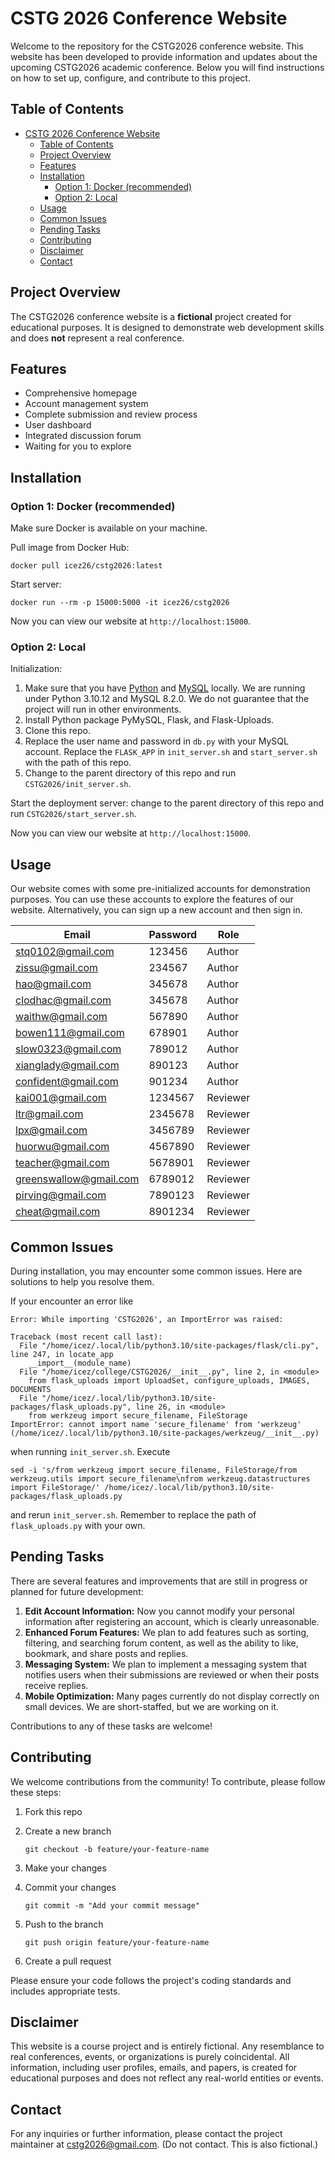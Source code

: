 # CSTG 2026 Conference Website

Welcome to the repository for the CSTG2026 conference website. This website has been developed to provide information and updates about the upcoming CSTG2026 academic conference. Below you will find instructions on how to set up, configure, and contribute to this project.

## Table of Contents

- [CSTG 2026 Conference Website](#cstg-2026-conference-website)
  - [Table of Contents](#table-of-contents)
  - [Project Overview](#project-overview)
  - [Features](#features)
  - [Installation](#installation)
    - [Option 1: Docker (recommended)](#option-1-docker-recommended)
    - [Option 2: Local](#option-2-local)
  - [Usage](#usage)
  - [Common Issues](#common-issues)
  - [Pending Tasks](#pending-tasks)
  - [Contributing](#contributing)
  - [Disclaimer](#disclaimer)
  - [Contact](#contact)

## Project Overview

The CSTG2026 conference website is a **fictional** project created for educational purposes. It is designed to demonstrate web development skills and does **not** represent a real conference.

## Features

- Comprehensive homepage
- Account management system
- Complete submission and review process
- User dashboard
- Integrated discussion forum
- Waiting for you to explore

## Installation

### Option 1: Docker (recommended)

Make sure Docker is available on your machine.

Pull image from Docker Hub:

```shell
docker pull icez26/cstg2026:latest
```

Start server:

```shell
docker run --rm -p 15000:5000 -it icez26/cstg2026
```

Now you can view our website at `http://localhost:15000`.

### Option 2: Local

Initialization:

1. Make sure that you have [Python](https://www.python.org/) and [MySQL](https://www.mysql.com) locally. We are running under Python 3.10.12 and MySQL 8.2.0. We do not guarantee that the project will run in other environments.
2. Install Python package PyMySQL, Flask, and Flask-Uploads.
3. Clone this repo.
4. Replace the user name and password in `db.py` with your MySQL account. Replace the `FLASK_APP` in `init_server.sh` and `start_server.sh` with the path of this repo.
5. Change to the parent directory of this repo and run `CSTG2026/init_server.sh`.

Start the deployment server: change to the parent directory of this repo and run `CSTG2026/start_server.sh`.

Now you can view our website at `http://localhost:15000`.

## Usage

Our website comes with some pre-initialized accounts for demonstration purposes. You can use these accounts to explore the features of our website. Alternatively, you can sign up a new account and then sign in.

| Email                  | Password | Role     |
| ---------------------- | -------- | -------- |
| stq0102@gmail.com      | 123456   | Author   |
| zissu@gmail.com        | 234567   | Author   |
| hao@gmail.com          | 345678   | Author   |
| clodhac@gmail.com      | 345678   | Author   |
| waithw@gmail.com       | 567890   | Author   |
| bowen111@gmail.com     | 678901   | Author   |
| slow0323@gmail.com     | 789012   | Author   |
| xianglady@gmail.com    | 890123   | Author   |
| confident@gmail.com    | 901234   | Author   |
| kai001@gmail.com       | 1234567  | Reviewer |
| ltr@gmail.com          | 2345678  | Reviewer |
| lpx@gmail.com          | 3456789  | Reviewer |
| huorwu@gmail.com       | 4567890  | Reviewer |
| teacher@gmail.com      | 5678901  | Reviewer |
| greenswallow@gmail.com | 6789012  | Reviewer |
| pirving@gmail.com      | 7890123  | Reviewer |
| cheat@gmail.com        | 8901234  | Reviewer |

## Common Issues

During installation, you may encounter some common issues. Here are solutions to help you resolve them.

If your encounter an error like

```
Error: While importing 'CSTG2026', an ImportError was raised:

Traceback (most recent call last):
  File "/home/icez/.local/lib/python3.10/site-packages/flask/cli.py", line 247, in locate_app
    __import__(module_name)
  File "/home/icez/college/CSTG2026/__init__.py", line 2, in <module>
    from flask_uploads import UploadSet, configure_uploads, IMAGES, DOCUMENTS
  File "/home/icez/.local/lib/python3.10/site-packages/flask_uploads.py", line 26, in <module>
    from werkzeug import secure_filename, FileStorage
ImportError: cannot import name 'secure_filename' from 'werkzeug' (/home/icez/.local/lib/python3.10/site-packages/werkzeug/__init__.py)
```

when running `init_server.sh`. Execute

```shell
sed -i 's/from werkzeug import secure_filename, FileStorage/from werkzeug.utils import secure_filename\nfrom werkzeug.datastructures import FileStorage/' /home/icez/.local/lib/python3.10/site-packages/flask_uploads.py
```

and rerun `init_server.sh`. Remember to replace the path of `flask_uploads.py` with your own.

## Pending Tasks

There are several features and improvements that are still in progress or planned for future development:

1. **Edit Account Information:** Now you cannot modify your personal information after registering an account, which is clearly unreasonable.
2. **Enhanced Forum Features:** We plan to add features such as sorting, filtering, and searching forum content, as well as the ability to like, bookmark, and share posts and replies.
3. **Messaging System:** We plan to implement a messaging system that notifies users when their submissions are reviewed or when their posts receive replies.
4. **Mobile Optimization:** Many pages currently do not display correctly on small devices. We are short-staffed, but we are working on it.

Contributions to any of these tasks are welcome!

## Contributing

We welcome contributions from the community! To contribute, please follow these steps:

1. Fork this repo

2. Create a new branch

   ```shell
   git checkout -b feature/your-feature-name
   ```

3. Make your changes

4. Commit your changes

   ```shell
   git commit -m "Add your commit message"
   ```

5. Push to the branch

   ```shell
   git push origin feature/your-feature-name
   ```

6. Create a pull request

Please ensure your code follows the project's coding standards and includes appropriate tests.

## Disclaimer

This website is a course project and is entirely fictional. Any resemblance to real conferences, events, or organizations is purely coincidental. All information, including user profiles, emails, and papers, is created for educational purposes and does not reflect any real-world entities or events.

## Contact

For any inquiries or further information, please contact the project maintainer at cstg2026@gmail.com. (Do not contact. This is also fictional.)
